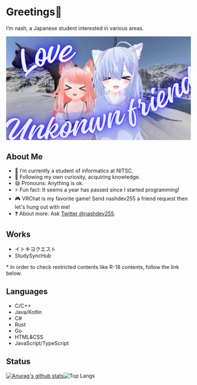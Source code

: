 # Greetings👋

I’m nash, a Japanese student interested in various areas.

![Love Unknown Friend](LoveUnknownFriend.png)

<!---
削除されたカウンタ
<img src="https://counter.seku.su/cmoe?name=rvc&theme=r34" /><br>
--->

## About Me

- 🏫 I’m currently a student of informatics at NITSC.
- 🌱 Following my own curiosity, acquiring knowledge.
- 😄 Pronouns: Anything is ok.
- <!--- FUN_FACT_START --->⚡ Fun fact: It seems a year has passed since I started programming! <!--- FUN_FACT_END --->
- 🎮 VRChat is my favorite game! Send nashdev255 a friend request then let's hung out with me!
- ❓ About more: Ask [Twitter @nashdev255](https://twitter.com/nashdev255).

<!--- Fun fact : counting since 2022/04/07... --->

## Works

- イトキヨクエスト
- StudySyncHub

\* In order to check restricted contents like R-18 contents, follow the link below.

## Languages

- C/C++
- Java/Kotlin
- C#
- Rust
- Go
- HTML&CSS
- JavaScript/TypeScript

## Status

[![Anurag's github stats](https://github-readme-stats.vercel.app/api?username=nashdev255)](https://github.com/nashdev255)![Top Langs](https://github-readme-stats.vercel.app/api/top-langs/?username=nashdev255&layout=compact)
